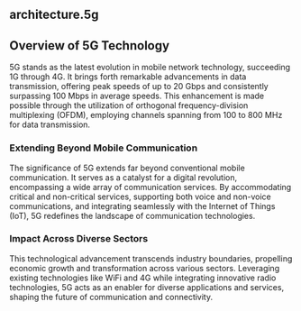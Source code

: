 ## architecture.5g ##

## Overview of 5G Technology

5G stands as the latest evolution in mobile network technology, succeeding 1G through 4G. It brings forth remarkable advancements in data transmission, offering peak speeds of up to 20 Gbps and consistently surpassing 100 Mbps in average speeds. This enhancement is made possible through the utilization of orthogonal frequency-division multiplexing (OFDM), employing channels spanning from 100 to 800 MHz for data transmission.

### Extending Beyond Mobile Communication

The significance of 5G extends far beyond conventional mobile communication. It serves as a catalyst for a digital revolution, encompassing a wide array of communication services. By accommodating critical and non-critical services, supporting both voice and non-voice communications, and integrating seamlessly with the Internet of Things (IoT), 5G redefines the landscape of communication technologies.

### Impact Across Diverse Sectors

This technological advancement transcends industry boundaries, propelling economic growth and transformation across various sectors. Leveraging existing technologies like WiFi and 4G while integrating innovative radio technologies, 5G acts as an enabler for diverse applications and services, shaping the future of communication and connectivity.

